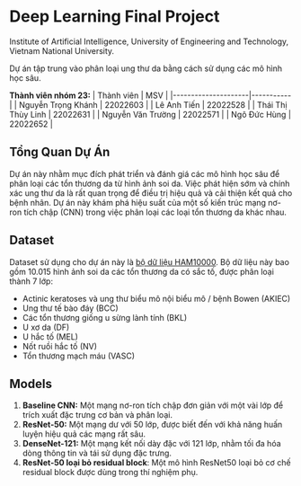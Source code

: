 # Deep Learning Final Project

Institute of Artificial Intelligence, University of Engineering and Technology, Vietnam National University.

Dự án tập trung vào phân loại ung thư da bằng cách sử dụng các mô hình học sâu.

**Thành viên nhóm 23:**
| Thành viên          | MSV       |
|---------------------|-----------|
| Nguyễn Trọng Khánh  | 22022603  |
| Lê Anh Tiến         | 22022528  |
| Thái Thị Thùy Linh  | 22022631  |
| Nguyễn Văn Trường   | 22022571  |
| Ngô Đức Hùng        | 22022652  |


## Tổng Quan Dự Án

Dự án này nhằm mục đích phát triển và đánh giá các mô hình học sâu để phân loại các tổn thương da từ hình ảnh soi da. Việc phát hiện sớm và chính xác ung thư da là rất quan trọng để điều trị hiệu quả và cải thiện kết quả cho bệnh nhân. Dự án này khám phá hiệu suất của một số kiến trúc mạng nơ-ron tích chập (CNN) trong việc phân loại các loại tổn thương da khác nhau.

## Dataset

Dataset sử dụng cho dự án này là [bộ dữ liệu HAM10000](https://www.kaggle.com/datasets/surajghuwalewala/ham1000-segmentation-and-classification). Bộ dữ liệu này bao gồm 10.015 hình ảnh soi da các tổn thương da có sắc tố, được phân loại thành 7 lớp:

*   Actinic keratoses và ung thư biểu mô nội biểu mô / bệnh Bowen (AKIEC)
*   Ung thư tế bào đáy (BCC)
*   Các tổn thương giống u sừng lành tính (BKL)
*   U xơ da (DF)
*   U hắc tố (MEL)
*   Nốt ruồi hắc tố (NV)
*   Tổn thương mạch máu (VASC)

## Models

1.  **Baseline CNN:** Một mạng nơ-ron tích chập đơn giản với một vài lớp để trích xuất đặc trưng cơ bản và phân loại.
2.  **ResNet-50:** Một mạng dư với 50 lớp, được biết đến với khả năng huấn luyện hiệu quả các mạng rất sâu.
3.  **DenseNet-121:** Một mạng kết nối dày đặc với 121 lớp, nhằm tối đa hóa dòng thông tin và tái sử dụng đặc trưng.
4. **ResNet-50 loại bỏ residual block**: Một mô hình ResNet50 loại bỏ cơ chế residual block được dùng trong thí nghiệm phụ.
